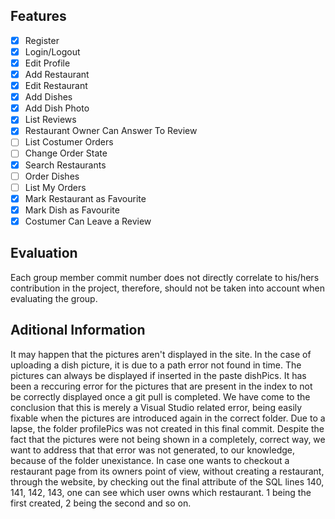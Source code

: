 ## Features

- [x] Register
- [x] Login/Logout
- [x] Edit Profile
- [x] Add Restaurant
- [x] Edit Restaurant
- [x] Add Dishes
- [x] Add Dish Photo
- [x] List Reviews
- [x] Restaurant Owner Can Answer To Review
- [ ] List Costumer Orders
- [ ] Change Order State
- [x] Search Restaurants
- [ ] Order Dishes
- [ ] List My Orders
- [x] Mark Restaurant as Favourite
- [x] Mark Dish as Favourite
- [x] Costumer Can Leave a Review

## Evaluation

Each group member commit number does not directly correlate to his/hers contribution in the project, therefore, should not be taken into account when evaluating the group.

## Aditional Information

It may happen that the pictures aren't displayed in the site. In the case of uploading a dish picture, it is due to a path error not found in time. The pictures can always be displayed if inserted in the paste dishPics.
It has been a reccuring error for the pictures that are present in the index to not be correctly displayed once a git pull is completed. We have come to the conclusion that this is merely a Visual Studio related error, being easily fixable when the pictures are introduced again in the correct folder.
Due to a lapse, the folder profilePics was not created in this final commit. Despite the fact that the pictures were not being shown in a completely, correct way, we want to address that that error was not generated, to our knowledge, because of the folder unexistance. 
In case one wants to checkout a restaurant page from its owners point of view, without creating a restaurant, through the website, by checking out the final attribute of the SQL lines 140, 141, 142, 143, one can see which user owns which restaurant. 1 being the first created, 2 being the second and so on.

